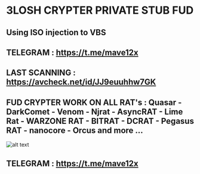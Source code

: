 # 3LOSH CRYPTER PRIVATE STUB FUD
## Using ISO injection to VBS 

## TELEGRAM : https://t.me/mave12x
LAST SCANNING : https://avcheck.net/id/JJ9euuhhw7GK
-
FUD CRYPTER WORK ON ALL RAT's : 
Quasar - DarkComet - Venom - Njrat - AsyncRAT - Lime Rat - WARZONE RAT - BITRAT - DCRAT - Pegasus RAT - nanocore - Orcus and more ...
-
![alt text](https://i.ibb.co/nkgc0N8/Crypter-Features.png)
## TELEGRAM : https://t.me/mave12x
